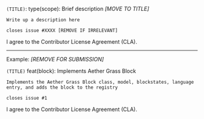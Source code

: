 `(TITLE)`: type(scope): Brief description *[MOVE TO TITLE]*
```
Write up a description here

closes issue #XXXX [REMOVE IF IRRELEVANT]
```

I agree to the Contributor License Agreement (CLA).

---
Example: *[REMOVE FOR SUBMISSION]*

`(TITLE)` feat(block): Implements Aether Grass Block
```
Implements the Aether Grass Block class, model, blockstates, language entry, and adds the block to the registry
  
closes issue #1
```

I agree to the Contributor License Agreement (CLA).
